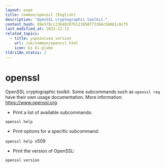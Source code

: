 ```yaml
---
layout: page
title: common/openssl (English)
description: "OpenSSL cryptographic toolkit."
content_hash: 89e578cc23640287b123950773366c5b881c8cf5
last_modified_at: 2023-11-12
related_topics:
  - title: українська version
    url: /uk/common/openssl.html
    icon: bi bi-globe
tldri18n_status: 2
---
```

# openssl

OpenSSL cryptographic toolkit.
Some subcommands such as `openssl req` have their own usage documentation.
More information: <https://www.openssl.org>.

- Print a list of available subcommands:

`openssl help`

- Print options for a specific subcommand:

`openssl help `<span class="tldr-var badge badge-pill bg-dark-lm bg-white-dm text-white-lm text-dark-dm font-weight-bold">x509</span>

- Print the version of OpenSSL:

`openssl version`
